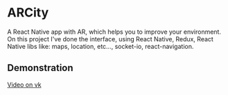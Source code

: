 # ARCity

A React Native app with AR, which helps you to improve your environment.
On this project I've done the interface, using React Native, Redux, React Native libs like: maps, location, etc...,
socket-io, react-navigation.

## Demonstration

[Video on vk](https://vk.com/videos187396421?z=video162881416_456239196%2Fpl_187396421_-2)
